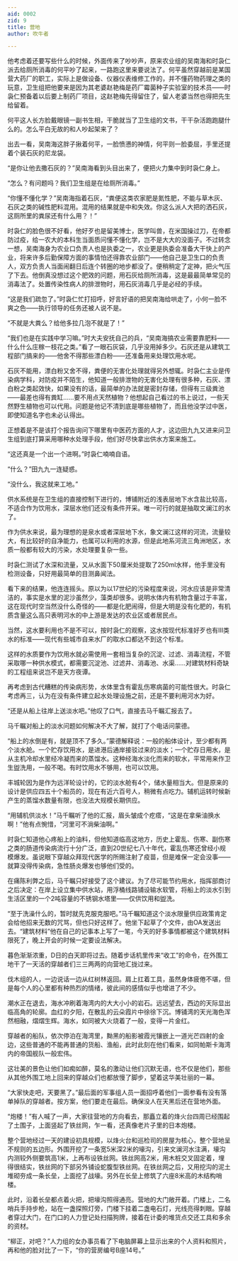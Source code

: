 ```yaml
---
aid: 0002
zid: 9
title: 营地
author: 吹牛者

---
```




  他考虑着还要写些什么的时候，外面传来了吵吵声，原来农业组的吴南海和时袅仁派去给厕所消毒的何平吵了起来，一路跑这里来要说法了。何平虽然穿越前是某国营大药厂的职工，实际上是做设备、仪器仪表维修工作的，并不懂药物药理之类的玩意，卫生组把他要来是因为其老婆赵艳梅是药厂霉菌种子实验室的技术员——时袅仁预备着以后要上制药厂项目，这赵艳梅先得留住了，留人老婆当然也得把先生给留着。

  何平这人长方脸戴眼镜一副书生相，干脆就当了卫生组的文书，干干杂活跑跑腿什么的。怎么平白无故的和人吵起架来了？

  出去一看，吴南海这胖子揪着何平，一脸愤懑的神情，何平则一脸委屈，手里还提着个装石灰的尼龙袋。

  “是你让他去撒石灰的？”吴南海看到头目出来了，便把火力集中到时袅仁身上。

  “怎么？有问题吗？我们卫生组是在给厕所消毒。”

  “你懂不懂化学？”吴南海指着石灰，“粪便这类农家肥是氮性肥，不能与草木灰、石灰之类的碱性肥料混用。混用的结果就是中和失效。你这么派人大把的洒石灰，这厕所里的粪尿还有什么用？！”

  时袅仁的脸色很不好看，他好歹也是留美博士，医学叫兽，在米国操过刀，在帝都防过疫，给一农大的本科生当面质问懂不懂化学，岂不是大大的没面子。不过转念一想，吴南海身为农业口负责人也是执委之一，农业更是执委会准备大干快上的产业，将来许多后勤保障方面的事情怕还得靠农业部门——他自己是卫生口的负责人，双方负责人当面闹翻日后连个转圈的地步都没了。便稍稍定了定神，把火气压了下去。他倒真没想过这个肥效的问题，用石灰给厕所消毒，这是最最简单常见的消毒法了。处置传染性病人的排泄物时，用石灰消毒几乎是必经的手续。

  “这是我们疏忽了。”时袅仁忙打招呼，好言好语的把吴南海给哄走了，小何一脸不爽之色——执行领导的任务还被人说不是。

  “不就是大粪么？给他多拉几泡不就是了！”

  “我们也是在实践中学习嘛。”时大夫安抚自己的兵，“吴南海搞农业需要靠肥料——什么什么庄稼一枝花之类。”看了一眼石灰袋，几乎没用掉多少。石灰还是从建筑工程部门搞来的——他舍不得那些漂白粉——还准备用来处理饮用水呢。

  石灰不能用，漂白粉又舍不得，粪便的无害化处理就得另外想辄。时袅仁主业是传染病学科，对防疫并不陌生，他知道一般排泄物的无害化处理有很多种，石灰、漂白粉之类起效快，如果没有的话，最简单的办法就是密封存储，但得有三级粪池——最差也得有粪缸……要不用点天然植物？他想起自己看过的书上说过，一些天然野生植物也可以代用。问题是他记不清到底是哪些植物了，而且他没学过中医，即使知道名字也未必认得出。

  正想着是不是该打个报告询问下哪里有中医药方面的人才，这边田九九又进来问卫生组到底打算采用哪种水处理手段，他们好尽快拿出供水方案来施工。

  “这还真是一个出一个进啊。”时袅仁喃喃自语。

  “什么？”田九九一连疑惑。

  “没什么，我这就来工地。”

  供水系统是在卫生组的直接控制下进行的，博铺附近的浅表层地下水含盐比较高，不适合作为饮用水，深层水他们还没有条件开采。唯一可行的就是抽取文澜江的水了。

  作为供水来说，最为理想的是泉水或者深层地下水，象文澜江这样的河流，流量较大，有比较好的自净能力，也属可以利用的水源，但是此地系河流三角洲地区，水质一般都有较大的污染，水处理要复杂一些。

  时袅仁测试了水深和流量，又从水面下50厘米处提取了250ml水样，他手里没有检测设备，只好用最简单的目测鼻闻法。

  看下来的结果，他连连摇头。原以为以17世纪的污染程度来说，河水应该是非常清洁的，事实是水里的泥沙虽然少，藻类却很多。说明水体内有机物含量过于丰富，这在现代时空当然没什么奇怪的——都是化肥闹得，但是大明是没有化肥的，有机质含量这么高只表明河水的中上游是发达的农业区或者居民点。

  当然，这水要利用也不是不可以，按时袅仁的观察，这水按现代标准好歹也有Ⅲ类水的标准——现代有些城市自来水厂的取水口都达不到这个标准。

  这样的水质要作为饮用水就必需使用一套相当复杂的沉淀、过滤、消毒流程，不管采取哪一种供水模式，都需要沉淀池、过滤井、消毒池、水渠……对建筑材料奇缺的工程组来说岂不是天方夜谭。

  再考虑到古代糟糕的传染病形势，水体里含有霍乱伤寒病菌的可能性很大。时袅仁考虑再三，认为在没有条件建立起水处理设施之前，还是不要利用河水为好。

  “还是从船上往岸上送淡水吧。”他叹了口气，直接去马千瞩汇报去了。

  马千瞩对船上的淡水问题如何解决不大了解，就打了个电话问蒙德。

  “船上的水倒是有，就是顶不了多久。”蒙德解释说：一般的船体设计，至少都有两个淡水舱。一个贮存饮用水，是进港后通岸接驳过来的淡水；一个贮存日用水，是从主机冷却水里经冷凝而来的蒸馏水。这种经海水淡化而来的软水，平常用来作卫生盥洗用，一般不喝。有时饮用水不够用，也可以饮用。

  丰城轮因为是作为远洋轮设计的，它的淡水舱有4个，储水量相当大。但是原来的设计是供应四五十个船员的，现在有近六百号人，稍微有点吃力。辅机运转时候新产生的蒸馏水数量有限，也没法大规模长期供应。

  “用辅机供淡水！”马千瞩听了他的汇报，眉头皱成个疙瘩，“这是在拿柴油换水啊！”他有点惋惜，“河里可不淌柴油啊。”

  时袅仁知道他心疼船上的油料，但他知道临高这地方，历史上霍乱、伤寒、副伤寒之类的肠道传染病流行十分广泛，直到20世纪七八十年代，霍乱伤寒还曾经小规模爆发。虽说眼下穿越众拜现代医学的所赐注射了疫苗，但是难保一定会没事——就算没得传染病，急性肠炎爆发也够他们受的。

  在痛陈利弊之后，马千瞩只好接受了这个建议。为了尽可能节约用水，指挥部商讨之后决定：在岸上设立集中供水站，用浮桶线路铺设输水软管，将船上的淡水引到生活区里的一个2吨容量的不锈钢水塔里——仅供饮用和盥洗。

  “至于洗澡什么的，暂时就先克服克服吧。”马千瞩知道这个淡水限量供应政策肯定会给他招来无数的咒骂，但也只好这样了。他坐下起草了个文件，由OA发送出去。“建筑材料”他在自己的记事本上写了一笔，今天的好多事情都被这个建筑材料限死了，晚上开会的时候一定要设法解决。

  暮色渐渐浓重，D日的白天即将过去。随着步话机里传来“收工”的命令，在外围工地干了一天活的穿越者们三三两两的向营地汇拢过来。

  伐木组的人，一边说话一边从红树林返回。肩上扛着工具，虽然身体疲倦不堪，但是每个人的心里都有种热烈的情绪，彼此间的感情似乎也增进了不少。

  潮水正在退去，海水冲刷着海湾内的大大小小的岩石。远远望去，西边的天际显出临高角的轮廓。血红的夕阳，在散乱的云朵霞片中徐徐下沉。博铺湾的天光海色浑然相融，熠熠生辉。海水，如同被大火烧着了一般，变得一片金红。

  穿越者的船队，依次停泊在海湾里，黝黑的船影被霞光镶嵌上一道光芒四射的金边，这些普通的不能再普通的货船、渔船，此时此刻在他们看来，如同帕斯卡海湾内的帝国舰队一般宏伟。

  这壮美的景色让他们如痴如醉，莫名的激动让他们沉默无语，也不仅是他们，那些从其他外围工地上回来的穿越众们也都放慢了脚步，望着这华美壮丽的一幕。

  “大家快走吧，天要黑了。”最后面的军事组人员一面招呼着他们一面参看有没有落单掉队的穿越者。按方案，他们要走在最后。确保没人在天黑后还在营地外面。

  “炮楼！”有人喊了一声，大家往营地的方向看去，那矗立着的烽火台四周已经围起了土围子，上面竖起了铁丝网，乍一看，还真像老片子里的日本炮楼。

  整个营地经过一天的建设初具规模，以烽火台和巡检司的房屋为核心，整个营地呈不规则的五边形。外围开挖了一条宽5米深2米的壕沟，引来文澜河水注满，壕沟内测较外侧要筑高1米，上再布设铁丝网。铁丝网高2米，用木桩交叉固定着，埋得很结实，铁丝网的下部另外铺设蛇腹型铁丝网。在铁丝网之后，又用挖沟的泥土堆砌夯成一条长垒，上面挖了战壕。另外在长垒上修筑了六座8米高的木结构哨楼。

  此时，沿着长垒都点着火把，把壕沟照得通亮。营地的大门敞开着。门楼上，二名哨兵手持步枪，站在一盏探照灯旁，门楼下挂着二盏电石灯，光线亮得刺眼。穿越者穿过大门，在门口的人力登记处扫描狗牌，接着在计委的堆货点交还工具和多余的资材。

  “柳正，对吧？”人力组的女办事员看了下电脑屏幕上显示出来的个人资料和照片，再和他的脸对比了一下，“你的营房编号B座14号。”



